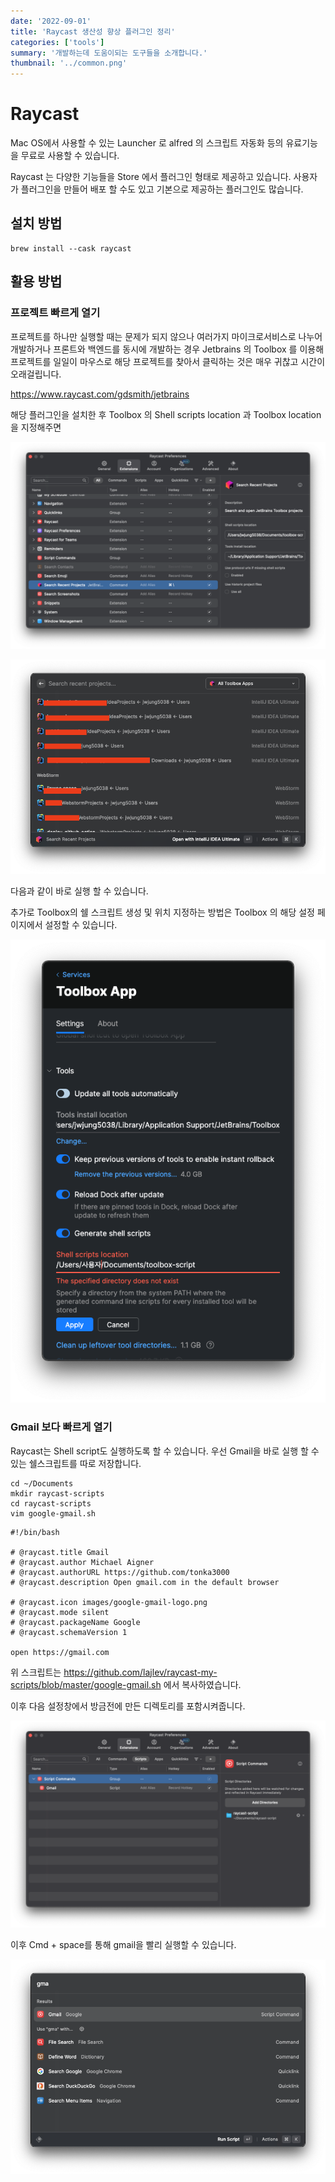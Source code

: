 ```yaml
---
date: '2022-09-01'
title: 'Raycast 생산성 향상 플러그인 정리'
categories: ['tools']
summary: '개발하는데 도움이되는 도구들을 소개합니다.'
thumbnail: '../common.png'
---
```


# Raycast 

Mac OS에서 사용할 수 있는 Launcher 로 alfred 의 스크립트 자동화 등의 유료기능을 무료로 사용할 수 있습니다.

Raycast 는 다양한 기능들을 Store 에서 플러그인 형태로 제공하고 있습니다. 사용자가 플러그인을 만들어 배포 할 수도 있고 기본으로 제공하는 플러그인도 많습니다.
## 설치 방법

```shell
brew install --cask raycast
```

## 활용 방법

### 프로젝트 빠르게 열기
프로젝트를 하나만 실행할 때는 문제가 되지 않으나 여러가지 마이크로서비스로 나누어 개발하거나 프론트와 백엔드를 동시에 개발하는 경우
Jetbrains 의 Toolbox 를 이용해 프로젝트를 일일이 마우스로 해당 프로젝트를 찾아서 클릭하는 것은 매우 귀찮고 시간이 오래걸립니다.

https://www.raycast.com/gdsmith/jetbrains

해당 플러그인을 설치한 후 Toolbox 의 Shell scripts location 과 Toolbox location 을 지정해주면 

![Setting_HotKey](./raycast-1.png)

![Raycast_Jetbrains_Result](./raycast-2.png)

다음과 같이 바로 실행 할 수 있습니다.

추가로 Toolbox의 쉘 스크립트 생성 및 위치 지정하는 방법은 Toolbox 의 해당 설정 페이지에서 설정할 수 있습니다.

![Toolbox_ShellScript_location](./raycast-3.png)

### Gmail 보다 빠르게 열기

Raycast는 Shell script도 실행하도록 할 수 있습니다. 우선 Gmail을 바로 실행 할 수 있는 쉘스크립트를 
따로 저장합니다.
```shell
cd ~/Documents
mkdir raycast-scripts
cd raycast-scripts
vim google-gmail.sh
```
```
#!/bin/bash

# @raycast.title Gmail
# @raycast.author Michael Aigner
# @raycast.authorURL https://github.com/tonka3000
# @raycast.description Open gmail.com in the default browser

# @raycast.icon images/google-gmail-logo.png
# @raycast.mode silent
# @raycast.packageName Google
# @raycast.schemaVersion 1

open https://gmail.com
``` 
위 스크립트는 https://github.com/lajlev/raycast-my-scripts/blob/master/google-gmail.sh 에서 복사하였습니다.

이후 다음 설정창에서 방금전에 만든 디렉토리를 포함시켜줍니다.


![Shell-script](./raycast-4.png)

이후 Cmd + space를 통해 gmail을 빨리 실행할 수 있습니다.

![Gmail-Example](./raycast-5.png)


